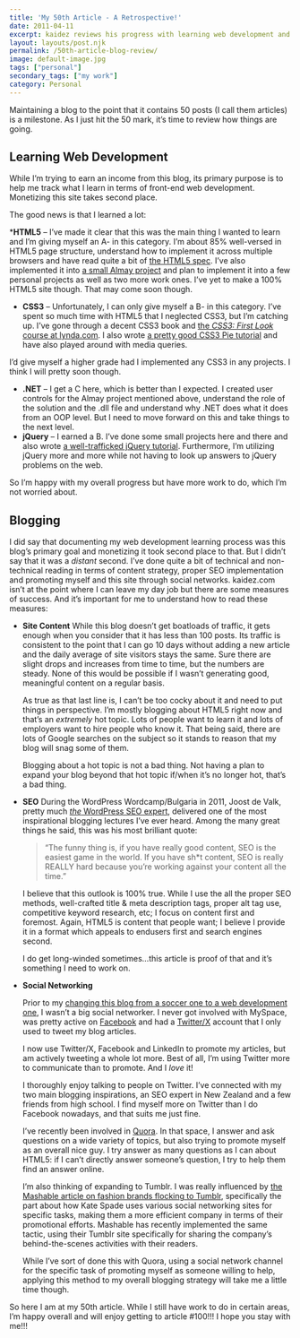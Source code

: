 ```yaml
---
title: 'My 50th Article - A Retrospective!'
date: 2011-04-11
excerpt: kaidez reviews his progress with learning web development and how his blog is doing in terms of content, SEO and social network promotion
layout: layouts/post.njk
permalink: /50th-article-blog-review/
image: default-image.jpg
tags: ["personal"]
secondary_tags: ["my work"]
category: Personal
---
```

Maintaining a blog to the point that it contains 50 posts (I call them articles) is a milestone. As I just hit the 50 mark, it’s time to review how things are going.

## Learning Web Development

While I’m trying to earn an income from this blog, its primary purpose is to help me track what I learn in terms of front-end web development. Monetizing this site takes second place.

The good news is that I learned a lot:

***HTML5** – I’ve made it clear that this was the main thing I wanted to learn and I’m giving myself an A- in this category. I’m about 85% well-versed in HTML5 page structure, understand how to implement it across multiple browsers and have read quite a bit of [the HTML5 spec][1]. I’ve also implemented it into [a small Almay project][2] and plan to implement it into a few personal projects as well as two more work ones. I’ve yet to make a 100% HTML5 site though. That may come soon though.
*   **CSS3** – Unfortunately, I can only give myself a B- in this category. I’ve spent so much time with HTML5 that I neglected CSS3, but I’m catching up. I’ve gone through a decent CSS3 book and [the *CSS3: First Look* course at lynda.com][3]. I also wrote [a pretty good CSS3 Pie tutorial][4] and have also played around with media queries.

I’d give myself a higher grade had I implemented any CSS3 in any projects. I think I will pretty soon though.
*   **.NET** – I get a C here, which is better than I expected. I created user controls for the Almay project mentioned above, understand the role of the solution and the .dll file and understand why .NET does what it does from an OOP level. But I need to move forward on this and take things to the next level.
*   **jQuery** – I earned a B. I’ve done some small projects here and there and also wrote [a well-trafficked jQuery tutorial][5]. Furthermore, I’m utilizing jQuery more and more while not having to look up answers to jQuery problems on the web.

 [1]: http://developers.whatwg.org/
 [2]: /almay-project-using-html5-net-jquery/
 [3]: http://www.lynda.com/CSS-training/css3-first-look/73288-2C.html
 [4]: /css3-pie-link-tutorial/
 [5]: /tutorial-simple-jquery-fade-in-fade-out/

So I’m happy with my overall progress but have more work to do, which I’m not worried about.

## Blogging

I did say that documenting my web development learning process was this blog’s primary goal and monetizing it took second place to that. But I didn’t say that it was a *distant* second. I’ve done quite a bit of technical and non-technical reading in terms of content strategy, proper SEO implementation and promoting myself and this site through social networks. kaidez.com isn’t at the point where I can leave my day job but there are some measures of success. And it’s important for me to understand how to read these measures:

*   **Site Content**
    While this blog doesn’t get boatloads of traffic, it gets enough when you consider that it has less than 100 posts. Its traffic is consistent to the point that I can go 10 days without adding a new article and the daily average of site visitors stays the same. Sure there are slight drops and increases from time to time, but the numbers are steady.
    None of this would be possible if I wasn’t generating good, meaningful content on a regular basis.

    As true as that last line is, I can’t be too cocky about it and need to put things in perspective. I’m mostly blogging about HTML5 right now and that’s an *extremely* hot topic. Lots of people want to learn it and lots of employers want to hire people who know it. That being said, there are lots of Google searches on the subject so it stands to reason that my blog will snag some of them.

    Blogging about a hot topic is not a bad thing. Not having a plan to expand your blog beyond that hot topic if/when it’s no longer hot, that’s a bad thing.
    
*   **SEO**
    During the WordPress Wordcamp/Bulgaria in 2011, Joost de Valk, pretty much [*the* WordPress SEO expert][6], delivered one of the most inspirational blogging lectures I’ve ever heard. Among the many great things he said, this was his most brilliant quote:

    > “The funny thing is, if you have really good content, SEO is the easiest game in the world. If you have sh*t content, SEO is really REALLY hard because you’re working against your content all the time.”

    I believe that this outlook is 100% true. While I use the all the proper SEO methods, well-crafted title & meta description tags, proper alt tag use, competitive keyword research, etc; I focus on content first and foremost. Again, HTML5 is content that people want; I believe I provide it in a format which appeals to endusers first and search engines second.

    I do get long-winded sometimes…this article is proof of that and it’s something I need to work on.

*   **Social Networking**

    Prior to my [changing this blog from a soccer one to a web development one][8], I wasn’t a big social networker. I never got involved with MySpace, was pretty active on [Facebook][9] and had a [Twitter/X][10] account that I only used to tweet my blog articles.

    I now use Twitter/X, Facebook and LinkedIn to promote my articles, but am actively tweeting a whole lot more. Best of all, I’m using Twitter more to communicate than to promote. And I *love* it!

    I thoroughly enjoy talking to people on Twitter. I’ve connected with my two main blogging inspirations, an SEO expert in New Zealand and a few friends from high school. I find myself more on Twitter than I do Facebook nowadays, and that suits me just fine.

    I’ve recently been involved in [Quora][11]. In that space, I answer and ask questions on a wide variety of topics, but also trying to promote myself as an overall nice guy. I try answer as many questions as I can about HTML5: if I can’t directly answer someone’s question, I try to help them find an answer online.

    I’m also thinking of expanding to Tumblr. I was really influenced by [the Mashable article on fashion brands flocking to Tumblr][12], specifically the part about how Kate Spade uses various social networking sites for specific tasks, making them a more efficient company in terms of their promotional efforts. Mashable has recently implemented the same tactic, using their Tumblr site specifically for sharing the company’s behind-the-scenes activities with their readers.

    While I’ve sort of done this with Quora, using a social network channel for the specific task of promoting myself as someone willing to help, applying this method to my overall blogging strategy will take me a little time though.

So here I am at my 50th article. While I still have work to do in certain areas, I’m happy overall and will enjoy getting to article #100!!! I hope you stay with me!!!

 [6]: http://yoast.com/
 [8]: /welcome-back/
 [9]: http://facebook.com/kaidez/
 [10]: http://x.com/kaidez/
 [11]: http://www.quora.com/Kai-Gittens
 [12]: http://mashable.com/2011/02/06/fashion-tumblr-kate-spade/
 [13]: http://mashablehq.com/